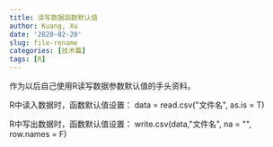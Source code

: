 ```yaml
---
title: 读写数据函数默认值
author: Kuang, Xu
date: '2020-02-20'
slug: file-rename
categories: [技术篇]
tags: [R]
---
```


作为以后自己使用R读写数据参数默认值的手头资料。


R中读入数据时，函数默认值设置：
data = read.csv("文件名", as.is = T)

R中写出数据时，函数默认值设置：
write.csv(data,"文件名", na = "", row.names = F)